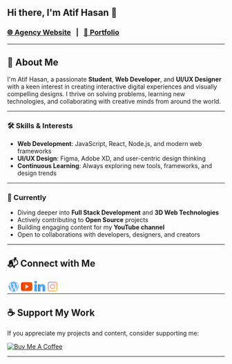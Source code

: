 ## Hi there, I'm Atif Hasan 👋

### [🌐 Agency Website](https://fr-softwares.netlify.app/) &nbsp; | &nbsp; [💼 Portfolio](https://atif-hasan.vercel.app/)

---

## 🚀 About Me

I'm Atif Hasan, a passionate **Student**, **Web Developer**, and **UI/UX Designer** with a keen interest in creating interactive digital experiences and visually compelling designs. I thrive on solving problems, learning new technologies, and collaborating with creative minds from around the world.

---

### 🛠️ Skills & Interests

- **Web Development**: JavaScript, React, Node.js, and modern web frameworks
- **UI/UX Design**: Figma, Adobe XD, and user-centric design thinking
- **Continuous Learning**: Always exploring new tools, frameworks, and design trends

---

### 🌱 Currently

- Diving deeper into **Full Stack Development** and **3D Web Technologies**
- Actively contributing to **Open Source** projects
- Building engaging content for my **YouTube channel**
- Open to collaborations with developers, designers, and creators

---



## 📬 Connect with Me

[<img align="left" alt="Website" width="30px"  src="wired-flat-2579-logo-wordpress-hover-pinch.svg" />][website] 
[<img align="left" alt="YouTube" width="30px"  src="wired-flat-2547-logo-youtube-hover-pinch.svg" />][youtube]
[<img align="left" alt="LinkedIn" width="30px"  src="wired-lineal-2549-logo-linkedin-hover-pinch.svg" />][linkedin]
[<img align="left" alt="Instagram" width="30px"  src="wired-flat-2542-logo-instagram-hover-pinch.svg" />][instagram]
<br />

---


## ☕ Support My Work

If you appreciate my projects and content, consider supporting me:

<a href="https://www.buymeacoffee.com/atif.hasan" target="_blank"><img src="https://cdn.buymeacoffee.com/buttons/v2/default-blue.png" alt="Buy Me A Coffee" style="height: 45px !important;width: 162.75px !important;" ></a>

---

[website]: https://atif-hasan.vercel.app/
[youtube]: https://youtube.com/UCjOB00rT2VkuLBThYr0dZ8A
[instagram]: https://instagram.com/_atif_hasan_/
[linkedin]: https://linkedin.com/in/atif-hasan-6850a122a/
